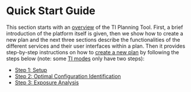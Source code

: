 # Quick Start Guide

This section starts with an [overview](/docs/platform_introduction/platform.md) of the TI Planning Tool. 
First, a brief introduction of the platform itself is given, then we show how to create a new plan and the next three sections describe 
the functionalities of the different services and their user interfaces within a plan. 
Then it provides step-by-step instructions on how to [create a new plan](/docs/plan/create_new_plan.md) by following the steps below (note: some [TI modes](/docs/background/electromagnetic_modeling/modes) only have two steps):

* [Step 1: Setup](/docs/services/electrode_selector.md)
* [Step 2: Optimal Configuration Identification](/docs/services/post_processing.md)
* [Step 3: Exposure Analysis](/docs/services/s4l_post_processing.md)

